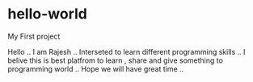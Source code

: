 # hello-world
My First project

Hello .. I am Rajesh .. Interseted to learn different programming skills .. I belive this is best platfrom to learn , share and give something to programming world .. Hope we will have great time ..
